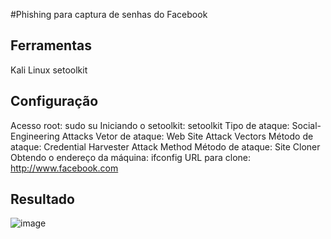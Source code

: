 #Phishing para captura de senhas do Facebook
## Ferramentas
  Kali Linux
  setoolkit
## Configuração
  Acesso root: sudo su
  Iniciando o setoolkit: setoolkit
  Tipo de ataque: Social-Engineering Attacks
  Vetor de ataque: Web Site Attack Vectors
  Método de ataque: Credential Harvester Attack Method 
  Método de ataque: Site Cloner
  Obtendo o endereço da máquina: ifconfig
  URL para clone: http://www.facebook.com

## Resultado
![image](https://github.com/user-attachments/assets/dc4edf3a-2079-4d49-be32-5805eca6377d)
